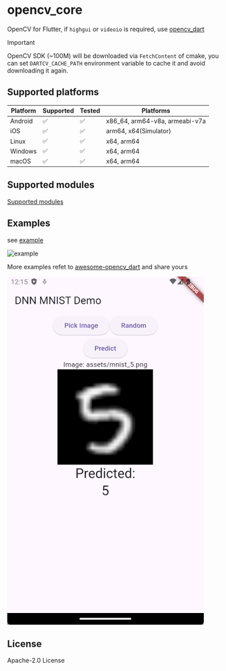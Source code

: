 # opencv_core

OpenCV for Flutter, if `highgui` or `videoio` is required, use [opencv_dart](https://pub.dev/packages/opencv_dart)

> [!IMPORTANT]
>
> OpenCV SDK (~100M) will be downloaded via `FetchContent` of cmake, you can
> set `DARTCV_CACHE_PATH` environment variable to cache it and avoid downloading it again.

## Supported platforms

| Platform | Supported          | Tested             | Platforms                      |
| -------- | ------------------ | ------------------ | ------------------------------ |
| Android  | :white_check_mark: | :white_check_mark: | x86_64, arm64-v8a, armeabi-v7a |
| iOS      | :white_check_mark: | :white_check_mark: | arm64, x64(Simulator)          |
| Linux    | :white_check_mark: | :white_check_mark: | x64, arm64                     |
| Windows  | :white_check_mark: | :white_check_mark: | x64, arm64                     |
| macOS    | :white_check_mark: | :white_check_mark: | x64, arm64                     |

## Supported modules

[Supported modules](https://github.com/rainyl/opencv_dart?tab=readme-ov-file#status)

## Examples

see [example](https://github.com/rainyl/opencv_dart/tree/main/example)

![example](https://raw.githubusercontent.com/rainyl/opencv_dart/main/images/example.png)

More examples refet to [awesome-opencv_dart](https://github.com/rainyl/awesome-opencv_dart) and share yours

![DNN MNIST](https://raw.githubusercontent.com/rainyl/awesome-opencv_dart/refs/heads/main/examples/dnn_mnist/images/screenshot.png)

## License

Apache-2.0 License
